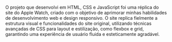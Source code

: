 O projeto que desenvolvi em HTML, CSS e JavaScript foi uma réplica do site do Apple Watch, criado com o objetivo de aprimorar minhas habilidades de desenvolvimento web e design responsivo. O site replica fielmente a estrutura visual e funcionalidades do site original, utilizando técnicas avançadas de CSS para layout e estilização, como flexbox e grid, garantindo uma experiência de usuário fluida e esteticamente agradável.
